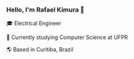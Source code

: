### Hello, I'm Rafael Kimura 👋

:mortar_board: Electrical Engineer

:book: Currently studying Computer Science at UFPR

:earth_americas: Based in Curitiba, Brazil


<!--
**kimurarh/kimurarh** is a ✨ _special_ ✨ repository because its `README.md` (this file) appears on your GitHub profile.

Here are some ideas to get you started:

- 🔭 I’m currently working on ...
- 🌱 I’m currently learning ...
- 👯 I’m looking to collaborate on ...
- 🤔 I’m looking for help with ...
- 💬 Ask me about ...
- 📫 How to reach me: ...
- 😄 Pronouns: ...
- ⚡ Fun fact: ...
-->
